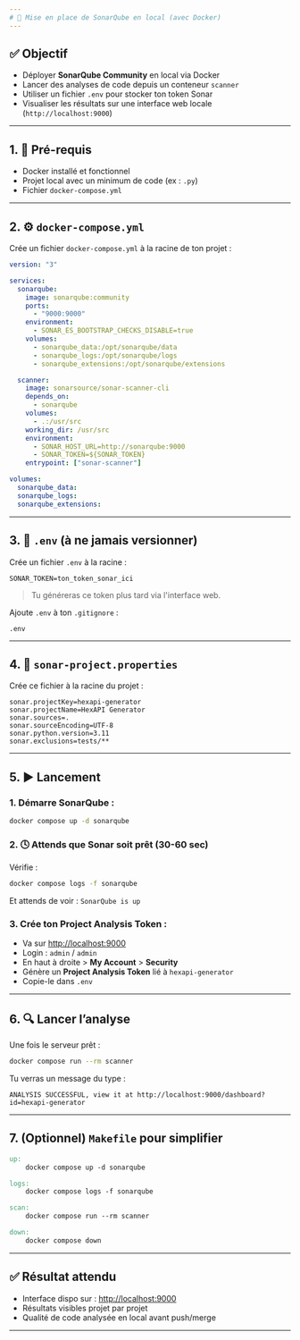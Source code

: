 ```yaml
---
# 📘 Mise en place de SonarQube en local (avec Docker)
---
```


## ✅ Objectif

- Déployer **SonarQube Community** en local via Docker
- Lancer des analyses de code depuis un conteneur `scanner`
- Utiliser un fichier `.env` pour stocker ton token Sonar
- Visualiser les résultats sur une interface web locale (`http://localhost:9000`)

---

## 1. 🐳 Pré-requis

- Docker installé et fonctionnel
- Projet local avec un minimum de code (ex : `.py`)
- Fichier `docker-compose.yml`

---

## 2. ⚙️ `docker-compose.yml`

Crée un fichier `docker-compose.yml` à la racine de ton projet :

```yaml
version: "3"

services:
  sonarqube:
    image: sonarqube:community
    ports:
      - "9000:9000"
    environment:
      - SONAR_ES_BOOTSTRAP_CHECKS_DISABLE=true
    volumes:
      - sonarqube_data:/opt/sonarqube/data
      - sonarqube_logs:/opt/sonarqube/logs
      - sonarqube_extensions:/opt/sonarqube/extensions

  scanner:
    image: sonarsource/sonar-scanner-cli
    depends_on:
      - sonarqube
    volumes:
      - .:/usr/src
    working_dir: /usr/src
    environment:
      - SONAR_HOST_URL=http://sonarqube:9000
      - SONAR_TOKEN=${SONAR_TOKEN}
    entrypoint: ["sonar-scanner"]

volumes:
  sonarqube_data:
  sonarqube_logs:
  sonarqube_extensions:
```

---

## 3. 🔐 `.env` (à ne **jamais** versionner)

Crée un fichier `.env` à la racine :

```env
SONAR_TOKEN=ton_token_sonar_ici
```

> Tu généreras ce token plus tard via l'interface web.

Ajoute `.env` à ton `.gitignore` :

```gitignore
.env
```

---

## 4. 📄 `sonar-project.properties`

Crée ce fichier à la racine du projet :

```properties
sonar.projectKey=hexapi-generator
sonar.projectName=HexAPI Generator
sonar.sources=.
sonar.sourceEncoding=UTF-8
sonar.python.version=3.11
sonar.exclusions=tests/**
```

---

## 5. ▶️ Lancement

### 1. Démarre SonarQube :

```bash
docker compose up -d sonarqube
```

### 2. 🕓 Attends que Sonar soit prêt (30-60 sec)

Vérifie :

```bash
docker compose logs -f sonarqube
```

Et attends de voir : `SonarQube is up`

### 3. Crée ton **Project Analysis Token** :

- Va sur [http://localhost:9000](http://localhost:9000)
- Login : `admin` / `admin`
- En haut à droite > **My Account** > **Security**
- Génère un **Project Analysis Token** lié à `hexapi-generator`
- Copie-le dans `.env`

---

## 6. 🔍 Lancer l’analyse

Une fois le serveur prêt :

```bash
docker compose run --rm scanner
```

Tu verras un message du type :

```
ANALYSIS SUCCESSFUL, view it at http://localhost:9000/dashboard?id=hexapi-generator
```

---

## 7. (Optionnel) `Makefile` pour simplifier

```makefile
up:
	docker compose up -d sonarqube

logs:
	docker compose logs -f sonarqube

scan:
	docker compose run --rm scanner

down:
	docker compose down
```

---

## ✅ Résultat attendu

- Interface dispo sur : [http://localhost:9000](http://localhost:9000)
- Résultats visibles projet par projet
- Qualité de code analysée en local avant push/merge

---
